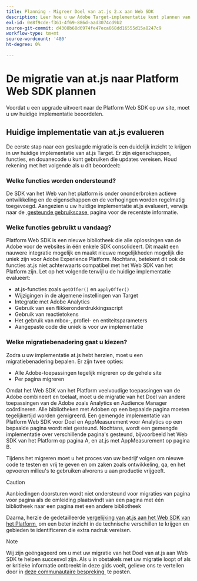 ```yaml
---
title: Planning - Migreer Doel van at.js 2.x aan Web SDK
description: Leer hoe u uw Adobe Target-implementatie kunt plannen van at.js 2.x naar Adobe Experience Platform Web SDK.
exl-id: 0e8f9cde-f361-4f69-886d-aad3074cd9b2
source-git-commit: d4308b68d6974fe47eca668dd16555d15a8247c9
workflow-type: tm+mt
source-wordcount: '480'
ht-degree: 0%

---
```


# De migratie van at.js naar Platform Web SDK plannen

Voordat u een upgrade uitvoert naar de Platform Web SDK op uw site, moet u uw huidige implementatie beoordelen.

## Huidige implementatie van at.js evalueren

De eerste stap naar een geslaagde migratie is een duidelijk inzicht te krijgen in uw huidige implementatie van at.js Target. Er zijn eigenschappen, functies, en douanecode u kunt gebruiken die updates vereisen. Houd rekening met het volgende als u dit beoordeelt:

### Welke functies worden ondersteund?

De SDK van het Web van het platform is onder ononderbroken actieve ontwikkeling en de eigenschappen en de verhogingen worden regelmatig toegevoegd. Aangezien u uw huidige implementatie at.js evalueert, verwijs naar de [&#x200B; gesteunde gebruikscase &#x200B;](https://github.com/orgs/adobe/projects/18/views/1) pagina voor de recentste informatie.

### Welke functies gebruikt u vandaag?

Platform Web SDK is een nieuwe bibliotheek die alle oplossingen van de Adobe voor de websites in één enkele SDK consolideert. Dit maakt een nauwere integratie mogelijk en maakt nieuwe mogelijkheden mogelijk die uniek zijn voor Adobe Experience Platform. Nochtans, betekent dit ook de functies at.js niet achterwaarts compatibel met het Web SDK van het Platform zijn. Let op het volgende terwijl u de huidige implementatie evalueert:

- at.js-functies zoals `getOffer()` en `applyOffer()`
- Wijzigingen in de algemene instellingen van Target
- Integratie met Adobe Analytics
- Gebruik van een flikkeronderdrukkingsscript
- Gebruik van reactietokens
- Het gebruik van mbox-, profiel- en entiteitsparameters
- Aangepaste code die uniek is voor uw implementatie

### Welke migratiebenadering gaat u kiezen?

Zodra u uw implementatie at.js hebt herzien, moet u een migratiebenadering bepalen. Er zijn twee opties:

- Alle Adobe-toepassingen tegelijk migreren op de gehele site
- Per pagina migreren

Omdat het Web SDK van het Platform veelvoudige toepassingen van de Adobe combineert en toelaat, moet u de migratie van het Doel van andere toepassingen van de Adobe zoals Analytics en Audience Manager coördineren. Alle bibliotheken met Adoben op een bepaalde pagina moeten tegelijkertijd worden gemigreerd. Een gemengde implementatie van Platform Web SDK voor Doel en AppMeasurement voor Analytics op een bepaalde pagina wordt niet gesteund. Nochtans, wordt een gemengde implementatie over verschillende pagina&#39;s gesteund, bijvoorbeeld het Web SDK van het Platform op pagina A, en at.js met AppMeasurement op pagina B.

Tijdens het migreren moet u het proces van uw bedrijf volgen om nieuwe code te testen en vrij te geven en om zaken zoals ontwikkeling, qa, en het opvoeren milieu&#39;s te gebruiken alvorens u aan productie vrijgeeft.

>[!CAUTION]
>
>Aanbiedingen doorsturen wordt niet ondersteund voor migraties van pagina voor pagina als de omleiding plaatsvindt van een pagina met één bibliotheek naar een pagina met een andere bibliotheek


Daarna, herzie de gedetailleerde [&#x200B; vergelijking van at.js aan het Web SDK van het Platform &#x200B;](detailed-comparison.md) om een beter inzicht in de technische verschillen te krijgen en gebieden te identificeren die extra nadruk vereisen.

>[!NOTE]
>
>Wij zijn geëngageerd om u met uw migratie van het Doel van at.js aan Web SDK te helpen succesvol zijn. Als u in obstakels met uw migratie loopt of als er kritieke informatie ontbreekt in deze gids voelt, gelieve ons te vertellen door in [&#x200B; deze communautaire bespreking &#x200B;](https://experienceleaguecommunities.adobe.com/t5/adobe-experience-platform-data/tutorial-discussion-migrate-target-from-at-js-to-web-sdk/m-p/575587#M463) te posten.
